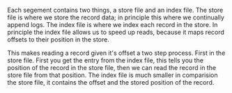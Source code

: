 

Each segement contains two things, a store file and an index file. The store file is where we store the record data; in principle this where we continually append logs. 
The index file is where we index each record in the store. In principle the index file allows us to speed up reads, because it maps record offsets to their position in the store.

This makes reading a record given it's offset a two step process. First in the store file. First you get the entry from the index file, this tells you the position of the record in the store file, then we can read the record in the store file from that position.
The index file is much smaller in comparision the store file, it contains the offset and the stored position of the record.
